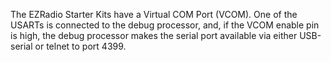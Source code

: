 The EZRadio Starter Kits have a Virtual COM Port (VCOM).  One of the
USARTs is connected to the debug processor, and, if the VCOM enable
pin is high, the debug processor makes the serial port available via
either USB-serial or telnet to port 4399.

